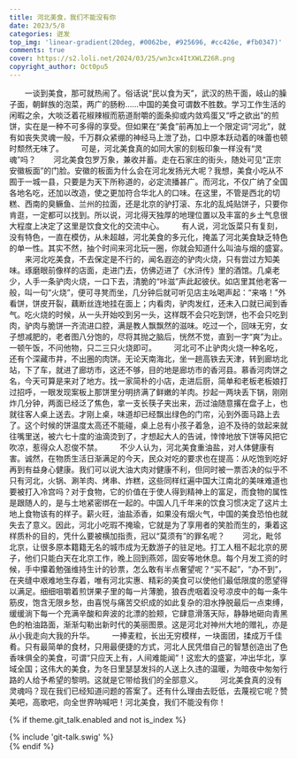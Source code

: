 ```yaml
---
title: 河北美食，我们不能没有你
date: 2023/5/8
categories: 迸发
top_img: 'linear-gradient(20deg, #0062be, #925696, #cc426e, #fb0347)'
comments: true
cover: https://s2.loli.net/2024/03/25/wn3cx4ItXWLZ26R.png
copyright_author: Oct0pu5
---
```


&ensp;&ensp;&ensp;&ensp;一谈到美食，那可就热闹了。俗话说“民以食为天”，武汉的热干面，岐山的臊子面，朝鲜族的泡菜，两广的肠粉……中国的美食可谓数不胜数。学习工作生活的闲暇之余，大啖泛着花椒辣椒而筋道耐嚼的面条抑或内敛鸡蛋又“呼之欲出”的煎饼，实在是一种不可多得的享受。但如果在“美食”前再加上一个限定词“河北”，就有如丧失灵魂一般，千万群众紧绷的神经马上泄了劲，口中原本跃动着的味蕾也顿时颓然无味了。
&ensp;&ensp;&ensp;&ensp;可是，河北美食真的如同大家的刻板印象一样没有“灵魂”吗？
&ensp;&ensp;&ensp;&ensp;河北美食包罗万象，兼收并蓄。走在石家庄的街头，随处可见“正宗安徽板面”的门脸。安徽的板面为什么会在河北发扬光大呢？我想，美食小吃从不囿于一城一县，只要是为天下所称道的，必定流播甚广。而河北，不仅广纳了全国各地名吃，还加以改造，使之更加符合华北人的口味。在这里，不管是西北的切糕、西南的臭鳜鱼、兰州的拉面，还是北京的驴打滚、东北的乱炖贴饼子，只要你肯逛，一定都可以找到。所以说，河北得天独厚的地理位置以及丰富的乡土气息很大程度上决定了这里是饮食文化的交流中心。
&ensp;&ensp;&ensp;&ensp;有人说，河北饭菜只有复刻，没有特色，一直在模仿，从未超越，河北美食的多元化，掩盖了河北美食缺乏特色的单一性。其实不然，抽个时间来河北玩一圈，你就会知道什么叫油与烟的盛宴。
&ensp;&ensp;&ensp;&ensp;来河北吃美食，不去保定是不行的，闻名遐迩的驴肉火烧，只有尝过方知美味。琢磨眼前像样的店面，走进门去，仿佛迈进了《水浒传》里的酒馆。几桌老少，人手一条驴肉火烧，一口下去，清脆的“咔滋”声此起彼伏。如店里其他老客一般，叫一句“火烧”，便可寻凳而坐，几分钟后就可听见店主吆喝声起：“来咯！”外看饼，饼皮开裂，藕断丝连地挂在面上；内看肉，驴肉发红，还未入口就已闻到香气。吃火烧的时候，从一头开始咬到另一头，这样既不会只吃到饼，也不会只吃到肉，驴肉与脆饼一齐流进口腔，满是教人飘飘然的滋味。吃过一个，回味无穷，女子想减肥的，老者图八分饱的，尽将其抛之脑后，恍然不觉，直到一字“爽”为止。一顿午饭，不问他物，只二三只火烧即可。
&ensp;&ensp;&ensp;&ensp;河北可不止驴肉火烧一种名吃，还有个深藏市井，不出圈的肉饼。无论天南海北，坐一趟高铁去天津，转到廊坊北站，下了车，就进了廊坊市，这还不够，目的地是廊坊市的香河县。慕香河肉饼之名，今天可算是来对了地方。找一家简朴的小店，走进后厨，简单和老板老板娘打过招呼，一眼发现案板上那饼里分明挤满了鲜嫩的羊肉。抄起一两块丢下锅，刚刚炸几分钟，两面已经泛了焦色，拿一支长筷子夹出来，沥过油随意撂在盘子上，也就往客人桌上送去。才刚上桌，味道却已经飘出绿色的门帘，沁到外面马路上去了。这个时候的饼温度太高还不能碰，桌上总有小孩子着急，迫不及待的敛起来就往嘴里送，被六七十度的油滴烫到了，才想起大人的告诫，悻悻地放下饼等风把它吹凉，惹得众人忍俊不禁。
&ensp;&ensp;&ensp;&ensp;不少人认为，河北美食重油盐，对人体健康有害。诚然，在物质生活日渐满足的今天，民众对吃的要求也在提高：从吃饱到吃好再到有益身心健康。我们可以说大油大肉对健康不利，但同时被一票否决的似乎不只有河北，火锅、涮羊肉、烤串、炸糕，这些同样红遍中国大江南北的美味难道也要被打入冷宫吗？对于食物，它的价值在于使人得到精神上的富足，而食物的属性是跟随人的，是与土地紧密绑在一起的。中国人几千年来的饮食习惯决定了这片土地上食物该有的样子。薪火旺，油盐添香，如果没有烟火气，中国的美食恐怕也就失去了意义。因此，河北小吃瑕不掩瑜，它就是为了享用者的笑脸而生的，秉着这样质朴的目的，凭什么要被横加指责，冠以“莫须有”的罪名呢？
&ensp;&ensp;&ensp;&ensp;河北，毗邻北京，让很多原本籍籍无名的城市成为无数游子的驻足地。打工人租不起北京的房子，他们只能白天在北京工作，晚上回到燕郊，固安等地休息。每个月发工资的时候，手中攥着勉强维持生计的钞票，怎么敢有半点奢望呢？“买不起”，“办不到”，在夹缝中艰难地生存着，唯有河北实惠、精彩的美食可以使他们最低限度的愿望得以满足。细细咀嚼着煎饼果子里的每一片薄脆，狼吞虎咽着没号凉皮中的每一条牛筋皮，饱含无限乡愁，由喜悦与痛苦交织成的如此复杂的泪水挣脱最后一点束缚，缓缓淌下每一个充满辛酸和奔波的北漂的脸颊，它肆意滑落天际，静静地砸向青黑色的柏油路面，渐渐勾勒出新时代的美丽图景。这是河北对神州大地的赠礼，亦是从小我走向大我的升华。
&ensp;&ensp;&ensp;&ensp;一捧麦粒，长出无穷模样，一块面团，揉成万千佳肴。只有最简单的食材，只用最便捷的方式，河北人民凭借自己的智慧创造出了色香味俱全的美食，可谓“只应天上有，人间难能闻”！这宏大的盛宴，冲出华北，享域全国；这伟大的美食，为冬日里瑟瑟发抖的人送上久违的温暖，为暗夜中匆匆行路的人给予希望的黎明。这就是它带给我们的全部意义。
&ensp;&ensp;&ensp;&ensp;河北美食真的没有灵魂吗？现在我们已经知道问题的答案了。还有什么理由去贬低，去蔑视它呢？赞美吧，高歌吧，向全世界呐喊吧！河北美食，我们不能没有你！

{% if theme.git_talk.enabled and not is_index %}  
<div>{% include 'git-talk.swig' %}</div>  
{% endif %}